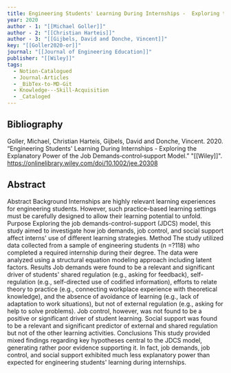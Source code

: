```yaml
---
title: Engineering Students' Learning During Internships -  Exploring the Explanatory Power of the Job Demands‐control‐support Model
year: 2020
author - 1: "[[Michael Goller]]"
author - 2: "[[Christian Harteis]]"
author - 3: "[[Gijbels, David and Donche, Vincent]]"
key: "[[Goller2020-or]]"
journal: "[[Journal of Engineering Education]]"
publisher: "[[Wiley]]"
tags:
  - Notion-Catalogued
  - Journal-Articles
  - _BibTex-to-MD-Git
  - Knowledge---Skill-Acquisition
  - _Cataloged
---
```


## Bibliography
Goller, Michael, Christian Harteis, Gijbels, David and Donche, Vincent. 2020. “Engineering Students' Learning During Internships -  Exploring the Explanatory Power of the Job Demands‐control‐support Model.” "[[Wiley]]". https://onlinelibrary.wiley.com/doi/10.1002/jee.20308

## Abstract
Abstract Background Internships are highly relevant learning experiences for engineering students. However, such practice-based learning settings must be carefully designed to allow their learning potential to unfold. Purpose Exploring the job demands-control-support (JDCS) model, this study aimed to investigate how job demands, job control, and social support affect interns' use of different learning strategies. Method The study utilized data collected from a sample of engineering students (n =?118) who completed a required internship during their degree. The data were analyzed using a structural equation modeling approach including latent factors. Results Job demands were found to be a relevant and significant driver of students' shared regulation (e.g., asking for feedback), self-regulation (e.g., self-directed use of codified information), efforts to relate theory to practice (e.g., connecting workplace experience with theoretical knowledge), and the absence of avoidance of learning (e.g., lack of adaptation to work situations), but not of external regulation (e.g., asking for help to solve problems). Job control, however, was not found to be a positive or significant driver of student learning. Social support was found to be a relevant and significant predictor of external and shared regulation but not of the other learning activities. Conclusions This study provided mixed findings regarding key hypotheses central to the JDCS model, generating rather poor evidence supporting it. In fact, job demands, job control, and social support exhibited much less explanatory power than expected for engineering students' learning during internships.